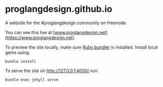 # proglangdesign.github.io

A website for the #proglangdesign community on freenode.

You can see this live at [www.proglangdesign.net](https://www.proglangdesign.net).

To preview the site locally, make sure [Ruby bundler](https://bundler.io/) is installed. Install local gems using:
```console
bundle install
```

To serve the site on http://127.0.0.1:4000/ run:
```console
bundle exec jekyll serve
```
